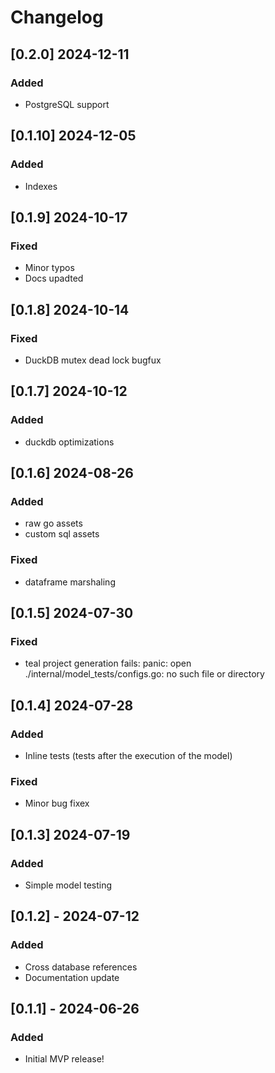 # Changelog

## [0.2.0] 2024-12-11

### Added

- PostgreSQL support

## [0.1.10] 2024-12-05

### Added

- Indexes

## [0.1.9] 2024-10-17

### Fixed

- Minor typos
- Docs upadted

## [0.1.8] 2024-10-14

### Fixed

- DuckDB mutex dead lock bugfux

## [0.1.7] 2024-10-12

### Added

- duckdb optimizations

## [0.1.6] 2024-08-26

### Added

- raw go assets
- custom sql assets

### Fixed

- dataframe marshaling

## [0.1.5] 2024-07-30

### Fixed

- teal project generation fails: panic: open ./internal/model_tests/configs.go: no such file or directory

## [0.1.4] 2024-07-28

### Added

- Inline tests (tests after the execution of the model)

### Fixed

- Minor bug fixex

## [0.1.3] 2024-07-19

### Added

- Simple model testing

## [0.1.2] - 2024-07-12

### Added

- Cross database references
- Documentation update

## [0.1.1] - 2024-06-26

### Added

- Initial MVP release!
